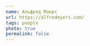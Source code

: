 ```yaml
---
name: Альфред Маерс
url: https://alfredmyers.com/
tags: people
photo: true
permalink: false
---
```

